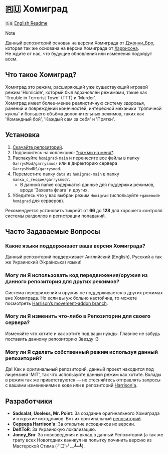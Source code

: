 # 🇷🇺 Хомиград
🇬🇧 [English Readme](https://github.com/Niikbb/Homigrad/blob/main/readme.md)
> [!NOTE]
> Данный репозиторий основан на версии Хомиграда от [Джонни_Бро](https://github.com/JonnyBro/homigrad), которая так же основана на версии Хомиграда от [Харрисона](https://github.com/harrisoniam/homigrad).\
> Не ждите от нас, что будущие обновления или изменения подойдут всем.

## Что такое Хомиград?

Хомиград это режим, расширяющий уже существующий игровой режим 'Homicide', который был вдохновлён режимами, такие как 'Trouble in Terrorist Town' (TTT) и 'Murder'.\
Хомиград имеет более-менее реалистичную систему здоровья, ранений и повреждений конечностей, интересной механики 'тряпичной куклы' и большего объёма дополнительных режимов, таких как 'Командный бой', 'Каждый сам за себя' и 'Прятки'.

## Установка

1. [Скачайте репозиторий](https://github.com/Niikbb/Homigrad/archive/refs/heads/main.zip).
2. Подпишитесь на коллекцию: [\*нажми на меня\*](https://s.team/sf/3251006969).
3. Распакуйте `homigrad-main` и перенесите все файлы в папку `GarrysMod/garrysmod/` или в директорию сервера `GarrysModDS/garrysmod`.
4. Переместите папку `data` из `homigrad-main` в папку `папка_с_гмодом/garrysmod/`.
   - В данной папке содержатся данные для поддержки режимов, вроде 'Захвата флага' и других.
5. Убедитесь что у вас выбран режим `Homigrad` (используйте `+gamemode homigrad` для серверов).

Рекомендуется установить тикрейт от **66** до **128** для хорошего контроля системы рагдоллов и регистрации попаданий.

## Часто Задаваемые Вопросы

### Какие языки поддерживает ваша версия Хомиграда?

Данный репозиторий поддерживает Английский (English), Русский а так же Украинский (Українська) языки!

### Могу ли Я использовать код передвижения/оружия из данного репозитория для других режимов?

Система передвижений и оружия не поддерживается в других режимах вне Хомиграда. Но если вы уж больно настойчив, то можете посмотреть [Harrison’s movement-addon branch](https://github.com/harrisoniam/homigrad/tree/movement-addon).

### Могу ли Я изменить что-либо в Репозитории для своего сервера?

Изменяйте что хотите и как хотите под ваши нужды. Главное не забудь поставить данному репозиторию Звезду :3

### Могу ли Я сделать собственный режим используя данный репозиторий?

Да! Как и оригинальный репозиторий, данный проект находится под лицензией 'MIT', так что используйте данный режим как хотите. Вклады в режим так же приветствуются — не стесняйтесь отправлять запросы с вашими изменениями в коде или в репозиторий [Harrison'а](https://github.com/harrisoniam/homigrad).

## Разработчики

- **Sadsalat, Useless, Mr. Point**: За создание оригинального Хомиграда и открытие исходников. Вот их оригинальный [репозиторий](https://github.com/sadsalat/Orignal-Homigrad).
- **Сервера Harrison'а**: За открытие исходников их версии.
- **DeXToR**: За Украинскую локализацию.
- **Jonny_Bro**: За нововведения и вклад в данный Репозиторий (а так же трату всех Новогодних каникул на попытку починить версию из Мастерской Стима (╯‵□′)╯︵┻━┻).

